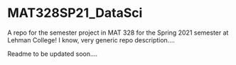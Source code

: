 # MAT328SP21_DataSci
A repo for the semester project in MAT 328 for the Spring 2021 semester at Lehman College! I know, very generic repo description....

Readme to be updated soon....
